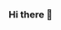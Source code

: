 ### Hi there 👋

<!--
**feknall/feknall** is a ✨ _special_ ✨ repository because its `README.md` (this file) appears on your GitHub profile.

Here are some ideas to get you started:

- 🔭 I’m currently working as a Software/ML engineer at Camcloud. Our product helps people and organizations to easily stream their security cameras to cloud, so they can monitor it through a browser or mobile app. We also do some machine learning tasks on those streams so they can gain some insights. 
- 👯 I’m looking to collaborate on ...
- 🤔 I’m looking for help with ...
- 💬 Ask me about ...
- 📫 How to reach me: ...
- 😄 Pronouns: ...
- ⚡ Fun fact: ...
-->

